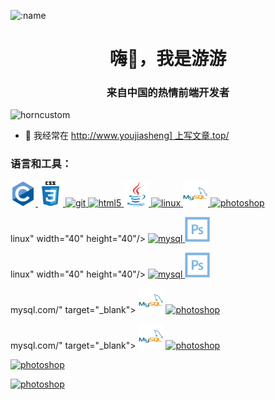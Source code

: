 ![:name](https://count.getloli.com/get/@:hornCustom)

<h1 align="center">嗨👋，我是游游</h1>
<h3 align="center">来自中国的热情前端开发者</h3>

<p align="left"> <img src= "https://komarev.com/ghpvc/?username=horncustom&label=Profile%20views&color=0e75b6&style=flat" alt="horncustom" /> </p>

- 📝 我经常在 [http://www.youjiasheng] 上写文章.top/](http://www.youjiasheng.top/)


<h3 align="left">语言和工具：</h3>
<p align="left"> <a href="https://www.cprogramming.com/" target="_blank"> <img src="https://raw.githubusercontent.com/devicons/devicon/master /icons/c/c-original.svg" alt="c" width="40" height="40"/> </a> <a href="https://www.w3schools.com/css/" target="_blank"> <img src="https://raw.githubusercontent.com/devicons/devicon/master/icons/css3/css3-original-wordmark.svg" alt="css3" width="40" height ="40"/> </a> <a href="https://git-scm.com/" target="_blank"> <img src="https://www.vectorlogo.zone/logos/git -scm/git-scm-icon.svg" alt="git"width="40" height="40"/> </a> <a href="https://www.w3.org/html/" target="_blank"> <img src="https://raw .githubusercontent.com/devicons/devicon/master/icons/html5/html5-original-wordmark.svg" alt="html5" width="40" height="40"/> </a> <a href="https ://www.java.com" target="_blank"> <img src="https://raw.githubusercontent.com/devicons/devicon/master/icons/java/java-original.svg" alt="java " width="40" height="40"/> </a> <a href="https://www.linux.org/" target="_blank"> <img src="https://raw. github用户内容。com/devicons/devicon/master/icons/linux/linux-original.svg" alt="linux" width="40" height="40"/> </a> <a href="https://www. mysql.com/" target="_blank"> <img src="https://raw.githubusercontent.com/devicons/devicon/master/icons/mysql/mysql-original-wordmark.svg" alt="mysql" 宽度="40" height="40"/> </a> <a href="https://www.photoshop.com/en" target="_blank"> <img src="https://raw.githubusercontent .com/devicons/devicon/master/icons/photoshop/photoshop-line.svg" alt="photoshop" width="40" height="40"/> </a> </p>linux" width="40" height="40"/> </a> <a href="https://www.mysql.com/" target="_blank"> <img src="https://raw .githubusercontent.com/devicons/devicon/master/icons/mysql/mysql-original-wordmark.svg" alt="mysql" width="40" height="40"/> </a> <a href="https ://www.photoshop.com/en" target="_blank"> <img src="https://raw.githubusercontent.com/devicons/devicon/master/icons/photoshop/photoshop-line.svg" alt= "photoshop" width="40" height="40"/> </a> </p>linux" width="40" height="40"/> </a> <a href="https://www.mysql.com/" target="_blank"> <img src="https://raw .githubusercontent.com/devicons/devicon/master/icons/mysql/mysql-original-wordmark.svg" alt="mysql" width="40" height="40"/> </a> <a href="https ://www.photoshop.com/en" target="_blank"> <img src="https://raw.githubusercontent.com/devicons/devicon/master/icons/photoshop/photoshop-line.svg" alt= "photoshop" width="40" height="40"/> </a> </p>mysql.com/" target="_blank"> <img src="https://raw.githubusercontent.com/devicons/devicon/master/icons/mysql/mysql-original-wordmark.svg" alt="mysql" 宽度="40" height="40"/> </a> <a href="https://www.photoshop.com/en" target="_blank"> <img src="https://raw.githubusercontent .com/devicons/devicon/master/icons/photoshop/photoshop-line.svg" alt="photoshop" width="40" height="40"/> </a> </p>mysql.com/" target="_blank"> <img src="https://raw.githubusercontent.com/devicons/devicon/master/icons/mysql/mysql-original-wordmark.svg" alt="mysql" 宽度="40" height="40"/> </a> <a href="https://www.photoshop.com/en" target="_blank"> <img src="https://raw.githubusercontent .com/devicons/devicon/master/icons/photoshop/photoshop-line.svg" alt="photoshop" width="40" height="40"/> </a> </p></a> <a href="https://www.photoshop.com/en" target="_blank"> <img src="https://raw.githubusercontent.com/devicons/devicon/master/icons/ photoshop/photoshop-line.svg" alt="photoshop" width="40" height="40"/> </a> </p></a> <a href="https://www.photoshop.com/en" target="_blank"> <img src="https://raw.githubusercontent.com/devicons/devicon/master/icons/ photoshop/photoshop-line.svg" alt="photoshop" width="40" height="40"/> </a> </p>
